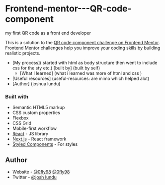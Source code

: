 # Frontend-mentor---QR-code-component
my first QR code as a front end developer

This is a solution to the [QR code component challenge on Frontend Mentor](https://www.frontendmentor.io/challenges/qr-code-component-iux_sIO_H). Frontend Mentor challenges help you improve your coding skills by building realistic projects. 

- [My process]( started with html as body structure then went to include css for the sty etc.)
[built by] (built by self)
  - [What I learned] (what i learned was more of html and css  )
- [Useful resources] (useful-resources: are mimo which helped alot)
- [Author] (joshua lundu)

### Built with

- Semantic HTML5 markup
- CSS custom properties
- Flexbox
- CSS Grid
- Mobile-first workflow
- [React](https://reactjs.org/) - JS library
- [Next.js](https://nextjs.org/) - React framework
- [Styled Components](https://styled-components.com/) - For styles

## Author

- Website - [@0fly98](https://github.com/0Fly98/Frontend-mentor---QR-code-component)
 [@0fly98](https://www.frontendmentor.io/profile/0Fly98)
- Twitter - [@josh lundu](https://twitter.com/JoshLundu)

